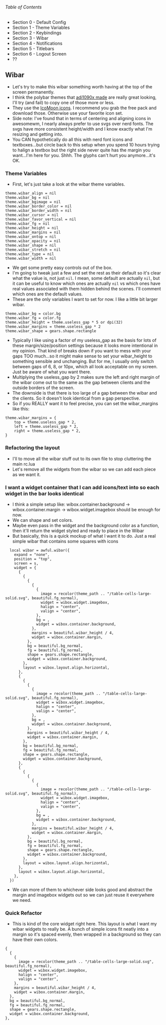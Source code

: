 ###### Table of Contents
* Section 0 - Default Config
* Section 1 - Theme Variables
* Section 2 - Keybindings
* Section 3 - Wibar
* Section 4 - Notifications
* Section 5 - Titlebars
* Section 6 - Logout Screen
* ??



## Wibar
* Let's try to make this wibar something worth having at the top of the screen permanently.
* I think the polybar themes that [adi1090x made](https://github.com/adi1090x/polybar-themes) are really great looking, I'll try (and fail) to copy one of those more or less.
* They use the [IcoMoon icons](https://github.com/Keyamoon/IcoMoon-Free).  I recommend you grab the free pack and download those.  Otherwise use your favorite icon set.
* Side note: I've found that in terms of centering and aligning icons in awesomewm, I nearly always prefer to use svgs over nerd fonts.  The svgs have more consistent height/width and I know exactly what I'm resizing and getting into.
* You CAN hypothetically do all this with nerd font icons and textboxes...but circle back to this setup when you spend 10 hours trying to halign a textbox but the right side never quite has the margin you want...I'm here for you.  Shhh.  The glyphs can't hurt you anymore...it's OK.

### Theme Variables
* First, let's just take a look at the wibar theme variables.
```
theme.wibar_align = nil
theme.wibar_bg = nil
theme.wibar_bgimage = nil
theme.wibar_border_color = nil
theme.wibar_border_width = nil
theme.wibar_cursor = nil
theme.wibar_favor_vertical = nil
theme.wibar_fg = nil
theme.wibar_height = nil
theme.wibar_margins = nil
theme.wibar_ontop = nil
theme.wibar_opacity = nil
theme.wibar_shape = nil
theme.wibar_stretch = nil
theme.wibar_type = nil
theme.wibar_width = nil
```
* We get some pretty easy controls out of the box.
* I'm going to tweak just a few and set the rest as their default so it's clear what the value is, not just `nil`.  I mean, some default are actually `nil`, but it can be useful to know which ones are actually `nil` vs which ones have real values associated with them hidden behind the scenes.  I'll comment which ones are the default values.
* These are the only variables I want to set for now.  I like a little bit larger wibar.
```
theme.wibar_bg = color.bg
theme.wibar_fg = color.fg
theme.wibar_height = theme.useless_gap * 5 or dpi(32)
theme.wibar_margins = theme.useless_gap * 2
theme.wibar_shape = gears.shape.rectangle
```
* Typically I like using a factor of my useless_gap as the basis for lots of these margin/size/position settings because it looks more intentional in my opinion.  That kind of breaks down if you want to mess with your gaps TOO much...so it might make sense to set your wibar_height to something sensible and unchanging.  But for me, I usually only switch between gaps of 6, 8, or 10px, which all look acceptable on my screen.  Just be aware of what you want there.
* Multiplying the useless_gap by 2 makes sure the left and right margin of the wibar come out to the same as the gap between clients and the outside borders of the screen.
* The downside is that there is too large of a gap between the wibar and the clients.  So it doesn't look identical from a gap perspective.
* So if you REALLY want it to feel precise, you can set the wibar_margins like this:

```
theme.wibar_margins = {
    top = theme.useless_gap * 2,
    left = theme.useless_gap * 2,
    right = theme.useless_gap * 2,
}
```

### Refactoring the layout

* I'll to move all the wibar stuff out to its own file to stop cluttering the main rc.lua
* Let's remove all the widgets from the wibar so we can add each piece as we want it.

### I want a widget container that I can add icons/text into so each widget in the bar looks identical
* I think a simple setup like:
wibox.container.background
-> wibox.container.margin
  -> wibox.widget.imagebox
should be enough for now.
* We can shape and set colors.
* Maybe even pass in the widget and the background color as a function, then it'll return the widget styled and ready to place in the Wibar
* But basically, this is a quick mockup of what I want it to do.  Just a real simple wibar that contains some squares with icons
```
  local wibar = awful.wibar({
    expand = "none",
    position = "top",
    screen = s,
    widget = {
      {
        {
          {
            {
              {
                image = recolor(theme_path .. "/table-cells-large-solid.svg", beautiful.fg_normal),
                widget = wibox.widget.imagebox,
                halign = "center",
                valign = "center",
              },
              bg = ,
              widget = wibox.container.background,
            },
            margins = beautiful.wibar_height / 4,
            widget = wibox.container.margin,
          },
          bg = beautiful.bg_normal,
          fg = beautiful.fg_normal,
          shape = gears.shape.rectangle,
          widget = wibox.container.background,
        },
        layout = wibox.layout.align.horizontal,
      },
      {
        {
          {
            {
              image = recolor(theme_path .. "/table-cells-large-solid.svg", beautiful.fg_normal),
              widget = wibox.widget.imagebox,
              halign = "center",
              valign = "center",
            },
            bg = ,
            widget = wibox.container.background,
          },
          margins = beautiful.wibar_height / 4,
          widget = wibox.container.margin,
        },
        bg = beautiful.bg_normal,
        fg = beautiful.fg_normal,
        shape = gears.shape.rectangle,
        widget = wibox.container.background,
      },
      {
        {
          {
            {
              {
                image = recolor(theme_path .. "/table-cells-large-solid.svg", beautiful.fg_normal),
                widget = wibox.widget.imagebox,
                halign = "center",
                valign = "center",
              },
              bg = ,
              widget = wibox.container.background,
            },
            margins = beautiful.wibar_height / 4,
            widget = wibox.container.margin,
          },
          bg = beautiful.bg_normal,
          fg = beautiful.fg_normal,
          shape = gears.shape.rectangle,
          widget = wibox.container.background,
        },
        layout = wibox.layout.align.horizontal,
      },
      layout = wibox.layout.align.horizontal,
    },
  })
```
* We can more of them to whichever side looks good and abstract the margin and imagebox widgets out so we can just reuse it everywhere we need.

### Quick Refactor
* This is kind of the core widget right here.  This layout is what I want my wibar widgets to really be.  A bunch of simple icons fit neatly into a margin so it's spaced evenly, then wrapped in a background so they can have their own colors.
```
{
  {
    {
      image = recolor(theme_path .. "/table-cells-large-solid.svg", beautiful.fg_normal),
      widget = wibox.widget.imagebox,
      halign = "center",
      valign = "center",
    },
    margins = beautiful.wibar_height / 4,
    widget = wibox.container.margin,
  },
  bg = beautiful.bg_normal,
  fg = beautiful.fg_normal,
  shape = gears.shape.rectangle,
  widget = wibox.container.background,
},
```
